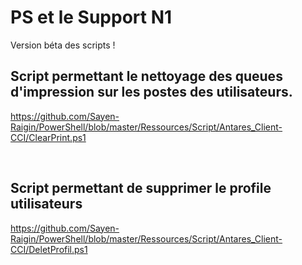 # PS et le Support N1
Version béta des scripts !
<br>

## Script permettant le nettoyage des queues d'impression sur les postes des utilisateurs.

https://github.com/Sayen-Raigin/PowerShell/blob/master/Ressources/Script/Antares_Client-CCI/ClearPrint.ps1

<br>

## Script permettant de supprimer le profile utilisateurs

https://github.com/Sayen-Raigin/PowerShell/blob/master/Ressources/Script/Antares_Client-CCI/DeletProfil.ps1
